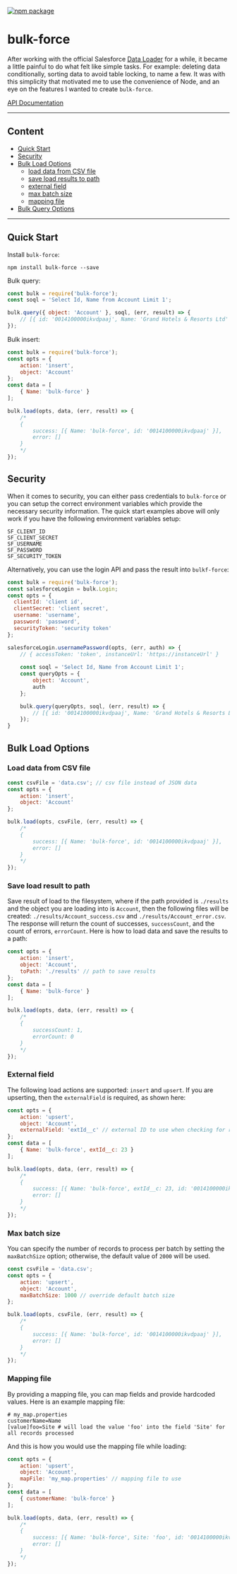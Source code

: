 [![npm package](https://nodei.co/npm/bulk-force.png?downloads=true&downloadRank=true&stars=true)](https://nodei.co/npm/bulk-force/)

# bulk-force

After working with the official Salesforce [Data Loader](https://developer.salesforce.com/page/Data_Loader) for a while, it became a little painful to do what felt like simple tasks. For example: deleting data conditionally, sorting data to avoid table locking, to name a few. It was with this simplicity that motivated me to use the convenience of Node, and an eye on the features I wanted to create `bulk-force`.

[API Documentation](https://rollerb.github.io/bulk-force)

---

## Content

* [Quick Start](#quick-start)
* [Security](#security)
* [Bulk Load Options](#bulk-load-options)
  * [load data from CSV file](#load-data-from-csv-file)
  * [save load results to path](#save-load-result-to-path)
  * [external field](#external-field)
  * [max batch size](#max-batch-size)
  * [mapping file](#mapping-file)
* [Bulk Query Options](#bulk-query-options)

---

## Quick Start

Install `bulk-force`:
```
npm install bulk-force --save
```

Bulk query:
```javascript
const bulk = require('bulk-force');
const soql = 'Select Id, Name from Account Limit 1';

bulk.query({ object: 'Account' }, soql, (err, result) => {
	// [{ id: '0014100000ikvdpaaj', Name: 'Grand Hotels & Resorts Ltd' }]
});
```

Bulk insert:
```javascript
const bulk = require('bulk-force');
const opts = {
	action: 'insert',
    object: 'Account'
};
const data = [
	{ Name: 'bulk-force' }
];

bulk.load(opts, data, (err, result) => {
	/* 
    {
		success: [{ Name: 'bulk-force', id: '0014100000ikvdpaaj' }],
        error: []
    }
    */
});
```

## Security

When it comes to security, you can either pass credentials to `bulk-force` or you can setup the correct environment variables which provide the necessary security information. The quick start examples above will only work if you have the following environment variables setup:

```
SF_CLIENT_ID
SF_CLIENT_SECRET
SF_USERNAME
SF_PASSWORD
SF_SECURITY_TOKEN
```

Alternatively, you can use the login API and pass the result into `bulkf-force`:

```javascript
const bulk = require('bulk-force');
const salesforceLogin = bulk.Login;
const opts = {
  clientId: 'client id',
  clientSecret: 'client secret',
  username: 'username',
  password: 'password',
  securityToken: 'security token'
};    

salesforceLogin.usernamePassword(opts, (err, auth) => {
	// { accessToken: 'token', instanceUrl: 'https://instanceUrl' }
    
    const soql = 'Select Id, Name from Account Limit 1';
    const queryOpts = {
    	object: 'Account',
        auth
    };

    bulk.query(queryOpts, soql, (err, result) => {
        // [{ id: '0014100000ikvdpaaj', Name: 'Grand Hotels & Resorts Ltd' }]
    });    
}
```


## Bulk Load Options

### Load data from CSV file


```javascript
const csvFile = 'data.csv'; // csv file instead of JSON data
const opts = {
	action: 'insert',
    object: 'Account'
};

bulk.load(opts, csvFile, (err, result) => {
	/* 
    {
		success: [{ Name: 'bulk-force', id: '0014100000ikvdpaaj' }],
        error: []
    }
    */
});
```

### Save load result to path

Save result of load to the filesystem, where if the path provided is `./results` and the object you are loading into is `Account`, then the following files will be created: `./results/Account_success.csv` and `./results/Account_error.csv`. The response will return the count of successes, `successCount`, and the count of errors, `errorCount`. Here is how to load data and save the results to a path:

```javascript
const opts = {
	action: 'insert',
    object: 'Account',
    toPath: './results' // path to save results
};
const data = [
	{ Name: 'bulk-force' }
];

bulk.load(opts, data, (err, result) => {
	/*
    {
    	successCount: 1,
        errorCount: 0
    }
    */
});
```

### External field

The following load actions are supported: `insert` and `upsert`. If you are upserting, then the `externalField` is required, as shown here:

```javascript
const opts = {
	action: 'upsert',
    object: 'Account',
    externalField: 'extId__c' // external ID to use when checking for record uniqueness
};
const data = [
	{ Name: 'bulk-force', extId__c: 23 }
];

bulk.load(opts, data, (err, result) => {
	/* 
    {
		success: [{ Name: 'bulk-force', extId__c: 23, id: '0014100000ikvdpaaj' }],
        error: []
    }
    */
});
```

### Max batch size

You can specify the number of records to process per batch by setting the `maxBatchSize` option; otherwise, the default value of `2000` will be used.

```javascript
const csvFile = 'data.csv';
const opts = {
	action: 'upsert',
    object: 'Account',
    maxBatchSize: 1000 // override default batch size
};

bulk.load(opts, csvFile, (err, result) => {
	/* 
    {
		success: [{ Name: 'bulk-force', id: '0014100000ikvdpaaj' }],
        error: []
    }
    */
});
```

### Mapping file

By providing a mapping file, you can map fields and provide hardcoded values. Here is an example mapping file:

```properties
# my_map.properties
customerName=Name
[value]foo=Site # will load the value 'foo' into the field 'Site' for all records processed
```

And this is how you would use the mapping file while loading:

```javascript
const opts = {
	action: 'upsert',
    object: 'Account',
    mapFile: 'my_map.properties' // mapping file to use
};
const data = [
	{ customerName: 'bulk-force' }
];

bulk.load(opts, data, (err, result) => {
	/* 
    {
		success: [{ Name: 'bulk-force', Site: 'foo', id: '0014100000ikvdpaaj' }],
        error: []
    }
    */
});
```

